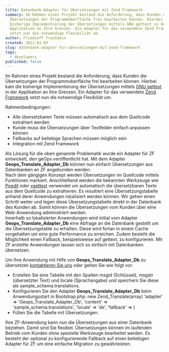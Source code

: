 ```yaml
---
title: Datenbank-Adapter für Übersetzungen mit Zend Framework
summary: Im Rahmen eines Projekt bestand die Anforderung, dass Kunden die
  Übersetzungen der Programmoberfläche frei bearbeiten können. Hierbei kam die
  bisherige Implementierung der Übersetzungen mittels GNU gettext in der
  Applikation an Ihre Grenzen. Ein Adapter für das verwendete Zend Framework
  setzt nun die notwendige Flexibiliät um.
author: Friedjoff Trautwein
created: 2011-01-03
slug: datenbank-adapter-fur-ubersetzungen-mit-zend-framework
tags:
  - developers
published: false
---
```

Im Rahmen eines Projekt bestand die Anforderung, dass Kunden die Übersetzungen der Programmoberfläche frei bearbeiten können. Hierbei kam die bisherige Implementierung der Übersetzungen mittels [GNU gettext](http://www.gnu.org/software/gettext/) in der Applikation an Ihre Grenzen. Ein Adapter für das verwendete [Zend Framework](http://framework.zend.com/about/overview) setzt nun die notwendige Flexibiliät um.

Rahmenbedingungen:

- Alle übersetzbaren Texte müssen automatisch aus dem Quellcode extrahiert werden
- Kunde muss die Übersetzungen über Textfelder einfach anpassen können
- Fallbacks auf beliebige Sprachen müssen möglich sein
- Integration mit Zend Framework

Als Lösung für die oben genannte Problematik wurde ein Adapter für ZF entwickelt, den geOps veröffentlicht hat. Mit dem Adapter **Geops_Translate_Adapter_Db** können nun einfach Übersetzungen aus Datenbanken an ZF angebunden werden.  
Nach dem gängigen Konzept werden Übersetzungen im Quellcode mittels Funktionen markiert. Anschließend werden die bekannten Werkzeuge wie [Poedit](http://www.poedit.net/) oder [xgettext](http://www.gnu.org/s/hello/manual/gettext/xgettext-Invocation.html) verwendet um automatisch die übersetzbaren Texte aus dem Quellcode zu extrahieren. Es resultiert eine Übersetzungstabelle anhand derer Anwendungen lokalisiert werden können. Wir gehen einen Schritt weiter und legen diese Übersetzungstabelle direkt in der Datenbank des Kunden ab. Somit können die Übersetzungen vom Kunden über eine Web-Anwendung administriert werden.  
Innerhalb so lokalisierter Anwendungen wird initial vom Adapter **Geops_Translate_Adapter_Db** eine Abfrage an die Datenbank gestellt um die Übersetzungstable zu erhalten. Diese wird fortan in einem Cache vorgehalten um eine gute Performance zu erreichen. Zudem besteht die Möglichkeit einen Fallback, beispielsweise auf gettext, zu konfigurieren. Mit ZF erstellte Anwendungen lassen sich so einfach mit Datenbanken übersetzen.

Um Ihre Anwendung mit Hilfe von **Geops_Translate_Adapter_Db** zu übersetzen [kontaktieren Sie uns](/über-uns/kontakt "geOps kontaktieren") oder gehen Sie wie folgt vor:

- Erstellen Sie eine Tabelle mit den Spalten msgid (Schlüssel), msgstr (übersetzter Text) und locale (Sprachangabe) und speichern Sie diese als sample_schema.translations.
- Konfigurieren Sie den Adapter **Geops_Translate_Adapter_Db** beim Anwendungsstart in Bootstrap.php: new Zend_Translate(array( 'adapter' => 'Geops_Translate_Adapter_Db', 'content' => 'sample_schema.translations', 'locale' => 'de', 'fallback' => )
- Füllen Sie die Tabelle mit Übersetzungen.

Ihre ZF-Anwendung kann nun die Übersetzungen aus einer Datenbank beziehen. Damit sind Sie flexibel. Übersetzungen können im laufenden Betrieb vom Kunden ohne spezielle Werkzeuge bearbeitet werden. Es besteht der optional zu konfigurierende Fallback auf einen beliebigen Adapter für ZF um eine einfache Migration zu gewährleisten.
